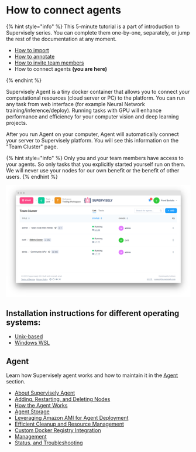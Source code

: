 # How to connect agents

{% hint style="info" %}
This 5-minute tutorial is a part of introduction to Supervisely series. You can complete them one-by-one, separately, or jump the rest of the documentation at any moment.

- [How to import](../How-to-import.md)
- [How to annotate](../How-to-annotate.md)
- [How to invite team members](../Invite-member.md)
- How to connect agents **(you are here)**

{% endhint %}

Supervisely Agent is a tiny docker container that allows you to connect your computational resources (cloud server or PC) to the platform. You can run any task from web interface (for example Neural Network training/inference/deploy). Running tasks with GPU will enhance performance and efficiency for your computer vision and deep learning projects.

After you run Agent on your computer, Agent will automatically connect your server to Supervisely platform. You will see this information on the "Team Cluster" page.

{% hint style="info" %} Only you and your team members have access to your agents. So only tasks that you explicitly started yourself run on them. We will never use your nodes for our own benefit or the benefit of other users. {% endhint %}

![Team Cluster](team-cluster.png)

## Installation instructions for different operating systems:

* [Unix-based](unix-based/unix-based.md)
* [Windows WSL](windows-wsl/windows-wsl.md)

## Agent

Learn how Supervisely agent works and how to maintain it in the [Agent](agents/README.md) section.

* [About Supervisely Agent](agents/README.md)
* [Adding, Restarting, and Deleting Nodes](agents/add_delete_node/add_delete_node.md)
* [How the Agent Works](agents/agent/agent.md)
* [Agent Storage](agents/agent-storage/agent-storage.md)
* [Leveraging Amazon AMI for Agent Deployment](agents/ami/README.md)
* [Efficient Cleanup and Resource Management](agents/clean_up/clean_up.md)
* [Custom Docker Registry Integration](agents/custom-docker-registry/README.md)
* [Management](agents/manage/manage.md)
* [Status, and Troubleshooting](agents/status_and_troubleshooting/status.md)
